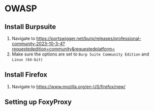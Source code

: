 # OWASP


## Install Burpsuite
1. Navigate to https://portswigger.net/burp/releases/professional-community-2023-10-3-4?requestededition=community&requestedplatform=
2. Make sure the options are set to `Burp Suite Community Edition` and `Linux (64-bit)`

## Install Firefox
1. Navigate to https://www.mozilla.org/en-US/firefox/new/

## Setting up FoxyProxy
